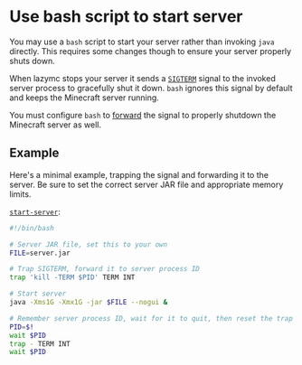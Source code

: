 # Use bash script to start server

You may use a `bash` script to start your server rather than invoking `java`
directly. This requires some changes though to ensure your server properly shuts
down.

When lazymc stops your server it sends a [`SIGTERM`][sigterm] signal to the
invoked server process to gracefully shut it down. `bash` ignores this signal by
default and keeps the Minecraft server running.

You must configure `bash` to [forward][forward-signal] the signal to properly
shutdown the Minecraft server as well.

[sigterm]: https://en.wikipedia.org/wiki/Signal_(IPC)#SIGTERM
[forward-signal]: https://unix.stackexchange.com/a/434269/61092

## Example

Here's a minimal example, trapping the signal and forwarding it to the server.
Be sure to set the correct server JAR file and appropriate memory limits.

[`start-server`](../res/start-server):

```bash
#!/bin/bash

# Server JAR file, set this to your own
FILE=server.jar

# Trap SIGTERM, forward it to server process ID
trap 'kill -TERM $PID' TERM INT

# Start server
java -Xms1G -Xmx1G -jar $FILE --nogui &

# Remember server process ID, wait for it to quit, then reset the trap
PID=$!
wait $PID
trap - TERM INT
wait $PID
```
